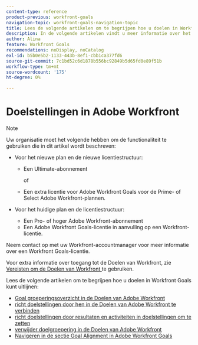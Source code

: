 ```yaml
---
content-type: reference
product-previous: workfront-goals
navigation-topic: workfront-goals-navigation-topic
title: Lees de volgende artikelen om te begrijpen hoe u doelen in Workfront Goals kunt uitlijnen.
description: In de volgende artikelen vindt u meer informatie over het uitlijnen van doelen in Adobe Workfront.
author: Alina
feature: Workfront Goals
recommendations: noDisplay, noCatalog
exl-id: b5b0e5b2-1133-443b-8ef1-cbb1ca377fd6
source-git-commit: 7c1bd52c6d1878b556bc92849b5d65fd0e89f51b
workflow-type: tm+mt
source-wordcount: '175'
ht-degree: 0%

---
```


# Doelstellingen in Adobe Workfront

>[!NOTE]
>
>Uw organisatie moet het volgende hebben om de functionaliteit te gebruiken die in dit artikel wordt beschreven:
> 
>* Voor het nieuwe plan en de nieuwe licentiestructuur:
>    
>   * Een Ultimate-abonnement
>        
>     of
>        
>   * Een extra licentie voor Adobe Workfront Goals voor de Prime- of Select Adobe Workfront-plannen.
>      
>      
>* Voor het huidige plan en de licentiestructuur:
>    
>   * Een Pro- of hoger Adobe Workfront-abonnement
>   * Een Adobe Workfront Goals-licentie in aanvulling op een Workfront-licentie.
>    
>Neem contact op met uw Workfront-accountmanager voor meer informatie over een Workfront Goals-licentie.
> 
>Voor extra informatie over toegang tot de Doelen van Workfront, zie [ Vereisten om de Doelen van Workfront ](/help/quicksilver/workfront-goals/goal-management/access-needed-for-wf-goals.md) te gebruiken.

Lees de volgende artikelen om te begrijpen hoe u doelen in Workfront Goals kunt uitlijnen:

* [ Goal groeperingsoverzicht in de Doelen van Adobe Workfront ](../../workfront-goals/goal-alignment/goal-alignment-overview.md)
* [ richt doelstellingen door hen in de Doelen van Adobe Workfront te verbinden ](../../workfront-goals/goal-alignment/align-goals-by-connecting-them.md)
* [ richt doelstellingen door resultaten en activiteiten in doelstellingen om te zetten ](../../workfront-goals/goal-alignment/align-goals-by-converting-results-activities.md)
* [ verwijder doelgroepering in de Doelen van Adobe Workfront ](../../workfront-goals/goal-alignment/remove-goal-alignment.md)
* [Navigeren in de sectie Goal Alignment in Adobe Workfront Goals](../../workfront-goals/goal-alignment/navigate-goal-alignment-chart.md)
